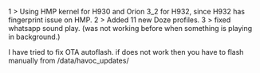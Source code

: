 


1 > Using HMP kernel for H930 and Orion 3_2 for H932, since H932 has fingerprint issue on HMP.
2 > Added 11 new Doze profiles.
3 > fixed whatsapp sound play. (was not working before when something is playing in background.)

I have tried to fix OTA autoflash. if does not work then you have to flash manually from /data/havoc_updates/
